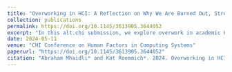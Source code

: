 ```yaml
---
title: "Overworking in HCI: A Reflection on Why We Are Burned Out, Stressed, and Out of Control; and What We Can Do About It"
collection: publications
permalink: https://doi.org/10.1145/3613905.3644052
excerpt: "In this alt.chi submission, we explore overwork in academic Human-Computer Interaction (HCI) research. We first ask why it is that we overwork: a combination of external pressures including cutthroat publication-centric competition, lack of recognition for invisible research labor facilitated by technologies that promote overwork and further hide the labor behind research, and institutionalized overwork norms reified through toxic advising practices; along with internal pressures, including information opacity and precarious employment as tools for self-exploitation, intense personal and emotional investment in research, and our relational commitments to each other. We explore overwork’s detrimental consequences to individual researchers, the relationships between them, and research integrity. Our analysis of overwork in academia underscores the urgent need to halt our overwork norms and pivot towards reasonable, responsible, and health-conscious work practices—before we burn to a crisp in the name of more publications."
date: 2024-05-11
venue: "CHI Conference on Human Factors in Computing Systems"
paperurl: "https://doi.org/10.1145/3613905.3644052"
citation: "Abraham Mhaidli* and Kat Roemmich*. 2024. Overworking in HCI: A Reflection on Why We Are Burned Out, Stressed, and Out of Control; and What We Can Do About It. In Extended Abstracts of the CHI Conference on Human Factors in Computing Systems (CHI EA '24), May 11-16, 2024. Honolulu, HI, USA. 10 pages. https://doi.org/10.1145/3613905.3644052 *Co-first authors contributed equally"
---
```

